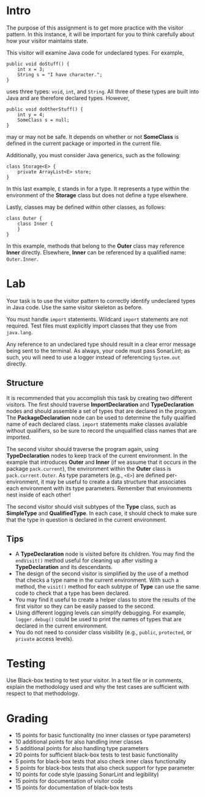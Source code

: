 # Intro

The purpose of this assignment is to get more practice with the visitor pattern. In this instance, it will be important for you to think carefully about how your visitor maintains state.

This visitor will examine Java code for undeclared types. For example,

    public void doStuff() {
        int x = 3;
        String s = "I have character.";
    }

uses three types: `void`, `int`, and `String`. All three of these types are built into Java and are therefore declared types. However,

    public void doOtherStuff() {
        int y = 4;
        SomeClass s = null;
    }

may or may not be safe. It depends on whether or not **SomeClass** is defined in the current package or imported in the current file.

Additionally, you must consider Java generics, such as the following:

    class Storage<E> {
        private ArrayList<E> store;
    }

In this last example, `E` stands in for a type. It represents a type within the environment of the **Storage** class but does not define a type elsewhere.

Lastly, classes may be defined within other classes, as follows:

    class Outer {
        class Inner {
        }
    }

In this example, methods that belong to the **Outer** class may reference **Inner** directly. Elsewhere, **Inner** can be referenced by a qualified name: `Outer.Inner`.

# Lab

Your task is to use the visitor pattern to correctly identify undeclared types in Java code. Use the same visitor skeleton as before.

You must handle `import` statements. Wildcard `import` statements are not required. Test files must explicitly import classes that they use from `java.lang`.

Any reference to an undeclared type should result in a clear error message being sent to the terminal. As always, your code must pass SonarLint; as such, you will need to use a logger instead of referencing `System.out` directly.

## Structure

It is recommended that you accomplish this task by creating two different visitors. The first should traverse **ImportDeclaration** and **TypeDeclaration** nodes and should assemble a set of types that are declared in the program. The **PackageDeclaration** node can be used to determine the fully qualified name of each declared class. `import` statements make classes available without qualifiers, so be sure to record the unqualified class names that are imported.

The second visitor should traverse the program again, using **TypeDeclaration** nodes to keep track of the current environment. In the example that introduces **Outer** and **Inner** (if we assume that it occurs in the package `pack.current`), the environment within the **Outer** class is `pack.current.Outer`. As type parameters (e.g., `<E>`) are defined per-environment, it may be useful to create a data structure that associates each environment with its type parameters. Remember that environments nest inside of each other!

The second visitor should visit subtypes of the **Type** class, such as **SimpleType** and **QualifiedType**. In each case, it should check to make sure that the type in question is declared in the current environment.

## Tips

* A **TypeDeclaration** node is visited before its children. You may find the `endVisit()` method useful for cleaning up after visiting a **TypeDeclaration** and its descendants.
* The design of the second visitor is simplified by the use of a method that checks a type name in the current environment. With such a method, the `visit()` method for each subtype of **Type** can use the same code to check that a type has been declared.
* You may find it useful to create a helper class to store the results of the first visitor so they can be easily passed to the second.
* Using different logging levels can simplify debugging. For example, `logger.debug()` could be used to print the names of types that are declared in the current environment.
* You do not need to consider class visibility (e.g., `public`, `protected`, or `private` access levels).

# Testing

Use Black-box testing to test your visitor. In a text file or in comments, explain the methodology used and why the test cases are sufficient with respect to that methodology.

# Grading

* 15 points for basic functionality (no inner classes or type parameters)
* 10 additional points for also handling inner classes
* 5 additional points for also handling type parameters
* 20 points for sufficient black-box tests to test basic functionality
* 5 points for black-box tests that also check inner class functionality
* 5 points for black-box tests that also check support for type parameter
* 10 points for code style (passing SonarLint and legibility)
* 15 points for documentation of visitor code
* 15 points for documentation of black-box tests
